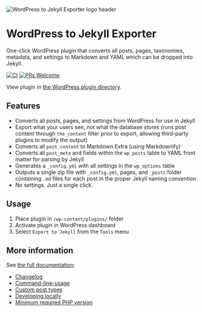 ![WordPress to Jekyll Exporter logo header](https://user-images.githubusercontent.com/282759/120906741-fae1e880-c629-11eb-81df-201a3a749d75.png)
  
# WordPress to Jekyll Exporter

One-click WordPress plugin that converts all posts, pages, taxonomies, metadata, and settings to Markdown and YAML which can be dropped into Jekyll.

[![CI](https://github.com/benbalter/wordpress-to-jekyll-exporter/actions/workflows/ci.yml/badge.svg)](https://github.com/benbalter/wordpress-to-jekyll-exporter/actions/workflows/ci.yml) [![PRs Welcome](https://img.shields.io/badge/PRs-welcome-brightgreen.svg?style=flat-square)](http://makeapullrequest.com)

View plugin in [the WordPress plugin directory](https://wordpress.org/plugins/jekyll-exporter/).

## Features

* Converts all posts, pages, and settings from WordPress for use in Jekyll
* Export what your users see, not what the database stores (runs post content through `the_content` filter prior to export, allowing third-party plugins to modify the output)
* Converts all `post_content` to Markdown Extra (using Markdownify)
* Converts all `post_meta` and fields within the `wp_posts` table to YAML front matter for parsing by Jekyll
* Generates a `_config.yml` with all settings in the `wp_options` table
* Outputs a single zip file with `_config.yml`, pages, and `_posts` folder containing `.md` files for each post in the proper Jekyll naming convention
* No settings. Just a single click.

## Usage

1. Place plugin in `/wp-content/plugins/` folder
2. Activate plugin in WordPress dashboard
3. Select `Export to Jekyll` from the `Tools` menu

## More information

See [the full documentation](https://ben.balter.com/wordpress-to-jekyll-exporter):

* [Changelog](./changelog.md)
* [Command-line-usage](./command-line-usage.md)
* [Custom post types](./custom-post-types.md)
* [Developing locally](./developing-locally.md)
* [Minimum required PHP version](./required-php-version.md)
